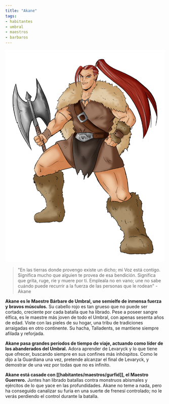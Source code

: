 ```yaml
---
title: "Akane"
tags: 
- habitantes
- umbral
- maestros
- barbaros
---
```

![](images/Akane.png)
> "En las tierras donde provengo existe un dicho; mi Voz está contigo. Significa mucho que alguien te provea de esa bendición. Significa que grita, ruge, ríe y muere por ti. Empleala no en vano; une no sabe cuándo puede recurrir a la fuerza de las personas que le rodean" - Akane

**Akane es le Maestre Bárbare de Umbral, une semielfe de inmensa fuerza y bravos músculos.** Su cabello rojo es tan grueso que no puede ser cortado, creciente por cada batalla que ha librado. Pese a poseer sangre élfica, es le maestre más joven de todo el Umbral, con apenas sesenta años de edad. Viste con las pieles de su hogar, una tribu de tradiciones arraigadas en otro continente. Su hacha, Talladents, se mantiene siempre afilada y reforjada.

**Akane pasa grandes períodos de tiempo de viaje, actuando como líder de los abanderados del Umbral.** Adora aprender de Levaryck y lo que tiene que ofrecer, buscando siempre en sus confines más inhóspitos. Como le dijo a la Guardiana una vez, pretende alcanzar el final de Levaryck, y demostrar de una vez por todas que no es infinito.

**Akane está casade con [[habitantes/maestros/gurfid]], el Maestro Guerrero.** Juntes han librado batallas contra monstruos abismales y ejércitos de lo que yace en las profundidades. Akane no teme a nada, pero ha conseguido canalizar su furia en una suerte de frenesí controlado; no le verás perdiendo el control durante la batalla.